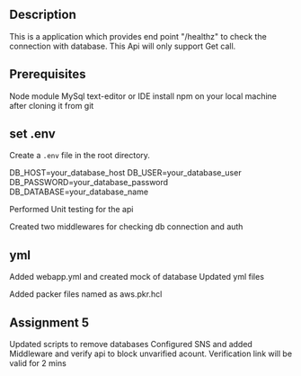 ## Description

This is a application which provides end point "/healthz" to check the connection with database. This Api will only support Get call.

## Prerequisites

Node module
MySql
text-editor or IDE
install npm on your local machine after cloning it from git

## set .env

Create a `.env` file in the root directory.

DB_HOST=your_database_host
DB_USER=your_database_user
DB_PASSWORD=your_database_password
DB_DATABASE=your_database_name

Performed Unit testing for the api

Created two middlewares for checking db connection and auth

## yml

Added webapp.yml and created mock of database
Updated yml files

Added packer files named as aws.pkr.hcl

## Assignment 5

Updated scripts to remove databases
Configured SNS and added Middleware and verify api to block unvarified acount.
Verification link will be valid for 2 mins
